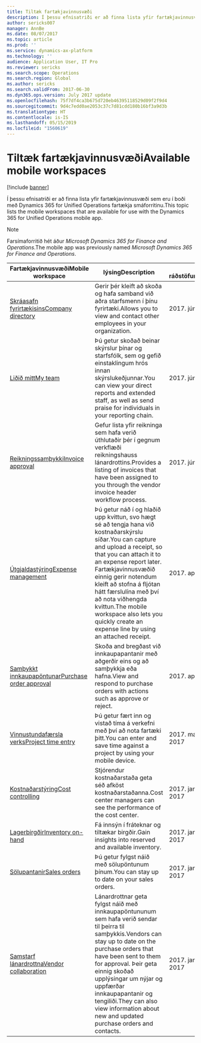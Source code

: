 ```yaml
---
title: Tiltæk fartækjavinnusvæði
description: Í þessu efnisatriði er að finna lista yfir fartækjavinnusvæði sem eru í boði.
author: sericks007
manager: AnnBe
ms.date: 08/07/2017
ms.topic: article
ms.prod: ''
ms.service: dynamics-ax-platform
ms.technology: ''
audience: Application User, IT Pro
ms.reviewer: sericks
ms.search.scope: Operations
ms.search.region: Global
ms.author: sericks
ms.search.validFrom: 2017-06-30
ms.dyn365.ops.version: July 2017 update
ms.openlocfilehash: 75f7df4ca3b675d720eb46395118529d09f2f9d4
ms.sourcegitcommit: 9d4c7edd0ae2053c37c7d81cdd180b16bf3a9d3b
ms.translationtype: HT
ms.contentlocale: is-IS
ms.lasthandoff: 05/15/2019
ms.locfileid: "1560619"
---
```

# <a name="available-mobile-workspaces"></a><span data-ttu-id="d23da-103">Tiltæk fartækjavinnusvæði</span><span class="sxs-lookup"><span data-stu-id="d23da-103">Available mobile workspaces</span></span>

[!include [banner](../includes/banner.md)]

<span data-ttu-id="d23da-104">Í þessu efnisatriði er að finna lista yfir fartækjavinnusvæði sem eru í boði með Dynamics 365 for Unified Operations fartækja smáforritinu.</span><span class="sxs-lookup"><span data-stu-id="d23da-104">This topic lists the mobile workspaces that are available for use with the Dynamics 365 for Unified Operations mobile app.</span></span>

> [!NOTE]
> <span data-ttu-id="d23da-105">Farsímaforritið hét áður *Microsoft Dynamics 365 for Finance and Operations*.</span><span class="sxs-lookup"><span data-stu-id="d23da-105">The mobile app was previously named *Microsoft Dynamics 365 for Finance and Operations*.</span></span>

| <span data-ttu-id="d23da-106">Fartækjavinnusvæði</span><span class="sxs-lookup"><span data-stu-id="d23da-106">Mobile workspace</span></span>     | <span data-ttu-id="d23da-107">lýsing</span><span class="sxs-lookup"><span data-stu-id="d23da-107">Description</span></span>   | <span data-ttu-id="d23da-108">Til ráðstöfunar</span><span class="sxs-lookup"><span data-stu-id="d23da-108">Availability</span></span>   |
|----------------------|---------------|--------------|
|[<span data-ttu-id="d23da-109">Skráasafn fyrirtækisins</span><span class="sxs-lookup"><span data-stu-id="d23da-109">Company directory</span></span>](company-directory-mobile-workspace.md)| <span data-ttu-id="d23da-110">Gerir þér kleift að skoða og hafa samband við aðra starfsmenn í þínu fyrirtæki.</span><span class="sxs-lookup"><span data-stu-id="d23da-110">Allows you to view and contact other employees in your organization.</span></span>| <span data-ttu-id="d23da-111">2017. júní</span><span class="sxs-lookup"><span data-stu-id="d23da-111">June 2017</span></span> |    
|[<span data-ttu-id="d23da-112">Liðið mitt</span><span class="sxs-lookup"><span data-stu-id="d23da-112">My team</span></span>](manager-self-service-mobile-workspace.md)| <span data-ttu-id="d23da-113">Þú getur skoðað beinar skýrslur þínar og starfsfólk, sem og gefið einstaklingum hrós innan skýrslukeðjunnar.</span><span class="sxs-lookup"><span data-stu-id="d23da-113">You can view your direct reports and extended staff, as well as send praise for individuals in your reporting chain.</span></span>|<span data-ttu-id="d23da-114">2017. júní</span><span class="sxs-lookup"><span data-stu-id="d23da-114">June 2017</span></span> |     
|[<span data-ttu-id="d23da-115">Reikningssamþykki</span><span class="sxs-lookup"><span data-stu-id="d23da-115">Invoice approval</span></span>](invoice-approval-mobile-workspace.md)| <span data-ttu-id="d23da-116">Gefur lista yfir reikninga sem hafa verið úthlutaðir þér í gegnum verkflæði reikningshauss lánardrottins.</span><span class="sxs-lookup"><span data-stu-id="d23da-116">Provides a listing of invoices that have been assigned to you through the vendor invoice header workflow process.</span></span>| <span data-ttu-id="d23da-117">2017. júní</span><span class="sxs-lookup"><span data-stu-id="d23da-117">June 2017</span></span>   |
| [<span data-ttu-id="d23da-118">Útgjaldastýring</span><span class="sxs-lookup"><span data-stu-id="d23da-118">Expense management</span></span>](../../financials/expense-management/expense-management-mobile-workspace.md) | <span data-ttu-id="d23da-119">Þú getur náð í og hlaðið upp kvittun, svo hægt sé að tengja hana við kostnaðarskýrslu síðar.</span><span class="sxs-lookup"><span data-stu-id="d23da-119">You can capture and upload a receipt, so that you can attach it to an expense report later.</span></span> <span data-ttu-id="d23da-120">Fartækjavinnusvæðið einnig gerir notendum kleift að stofna á fljótan hátt færslulína með því að nota viðhengda kvittun.</span><span class="sxs-lookup"><span data-stu-id="d23da-120">The mobile workspace also lets you quickly create an expense line by using an attached receipt.</span></span> | <span data-ttu-id="d23da-121">2017. apríl</span><span class="sxs-lookup"><span data-stu-id="d23da-121">April 2017</span></span> |
| [<span data-ttu-id="d23da-122">Samþykkt innkaupapöntunar</span><span class="sxs-lookup"><span data-stu-id="d23da-122">Purchase order approval</span></span>](../../supply-chain/procurement/purchase-order-mobile-workspace.md) | <span data-ttu-id="d23da-123">Skoða and bregðast við innkaupapantanir með aðgerðir eins og að samþykkja eða hafna.</span><span class="sxs-lookup"><span data-stu-id="d23da-123">View and respond to purchase orders with actions such as approve or reject.</span></span> | <span data-ttu-id="d23da-124">2017. apríl</span><span class="sxs-lookup"><span data-stu-id="d23da-124">April 2017</span></span> |
| [<span data-ttu-id="d23da-125">Vinnustundafærsla verks</span><span class="sxs-lookup"><span data-stu-id="d23da-125">Project time entry</span></span>](../../financials/project-management/project-time-entry-mobile-workspace.md) | <span data-ttu-id="d23da-126">Þú getur fært inn og vistað tíma á verkefni með því að nota fartæki þitt.</span><span class="sxs-lookup"><span data-stu-id="d23da-126">You can enter and save time against a project by using your mobile device.</span></span> | <span data-ttu-id="d23da-127">2017. mars</span><span class="sxs-lookup"><span data-stu-id="d23da-127">March 2017</span></span> |
| [<span data-ttu-id="d23da-128">Kostnaðarstýring</span><span class="sxs-lookup"><span data-stu-id="d23da-128">Cost controlling</span></span>](../../financials/cost-accounting/cost-controlling-mobile-workspace.md)     | <span data-ttu-id="d23da-129">Stjórendur kostnaðarstaða geta séð afköst kostnaðarstaðanna.</span><span class="sxs-lookup"><span data-stu-id="d23da-129">Cost center managers can see the performance of the cost center.</span></span>                                                                                               |  <span data-ttu-id="d23da-130">2017. janúar</span><span class="sxs-lookup"><span data-stu-id="d23da-130">January 2017</span></span>        |
| [<span data-ttu-id="d23da-131">Lagerbirgðir</span><span class="sxs-lookup"><span data-stu-id="d23da-131">Inventory on-hand</span></span>](../../supply-chain/inventory/inventory-on-hand-mobile-workspace.md)    | <span data-ttu-id="d23da-132">Fá innsýn í fráteknar og tiltækar birgðir.</span><span class="sxs-lookup"><span data-stu-id="d23da-132">Gain insights into reserved and available inventory.</span></span>                                                                                                    |   <span data-ttu-id="d23da-133">2017. janúar</span><span class="sxs-lookup"><span data-stu-id="d23da-133">January 2017</span></span>       |
| [<span data-ttu-id="d23da-134">Sölupantanir</span><span class="sxs-lookup"><span data-stu-id="d23da-134">Sales orders</span></span>](../../supply-chain/sales-marketing/sales-orders-mobile-workspace.md)         | <span data-ttu-id="d23da-135">Þú getur fylgst náið með sölupöntunum þínum.</span><span class="sxs-lookup"><span data-stu-id="d23da-135">You can stay up to date on your sales orders.</span></span>                                                                                                                          |  <span data-ttu-id="d23da-136">2017. janúar</span><span class="sxs-lookup"><span data-stu-id="d23da-136">January 2017</span></span>                  |
| [<span data-ttu-id="d23da-137">Samstarf lánardrottna</span><span class="sxs-lookup"><span data-stu-id="d23da-137">Vendor collaboration</span></span>](../../supply-chain/procurement/vendor-collaboration-mobile-workspace.md) | <span data-ttu-id="d23da-138">Lánardrottnar geta fylgst náið með innkaupapöntununum sem hafa verið sendar til þeirra til samþykkis.</span><span class="sxs-lookup"><span data-stu-id="d23da-138">Vendors can stay up to date on the purchase orders that have been sent to them for approval.</span></span> <span data-ttu-id="d23da-139">Þeir geta einnig skoðað upplýsingar um nýjar og uppfærðar innkaupapantanir og tengiliði.</span><span class="sxs-lookup"><span data-stu-id="d23da-139">They can also view information about new and updated purchase orders and contacts.</span></span> |<span data-ttu-id="d23da-140">2017. janúar</span><span class="sxs-lookup"><span data-stu-id="d23da-140">January 2017</span></span>    |

